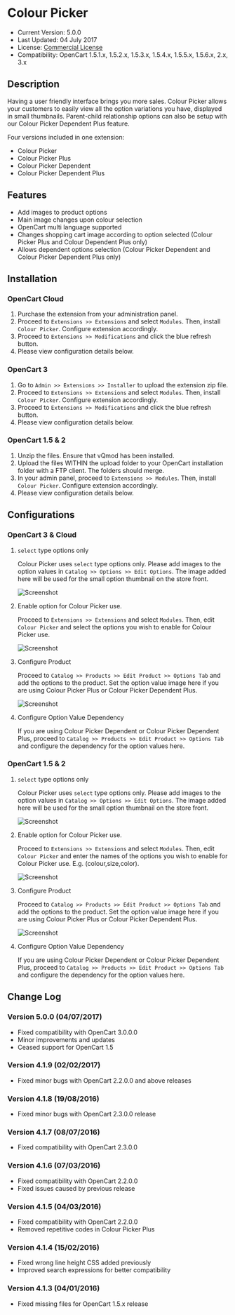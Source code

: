 # Colour Picker

* Current Version: 5.0.0
* Last Updated: 04 July 2017
* License: [Commercial License][1]
* Compatibility:
OpenCart 1.5.1.x, 1.5.2.x, 1.5.3.x, 1.5.4.x, 1.5.5.x, 1.5.6.x, 2.x, 3.x


[1]: https://www.marketinsg.com/usage-license

## Description

Having a user friendly interface brings you more sales. Colour Picker allows your customers to easily view all the option variations you have, displayed in small thumbnails. Parent-child relationship options can also be setup with our Colour Picker Dependent Plus feature.

Four versions included in one extension:

* Colour Picker
* Colour Picker Plus
* Colour Picker Dependent
* Colour Picker Dependent Plus

## Features

* Add images to product options
* Main image changes upon colour selection
* OpenCart multi language supported
* Changes shopping cart image according to option selected (Colour Picker Plus and Colour Dependent Plus only)
* Allows dependent options selection (Colour Picker Dependent and Colour Picker Dependent Plus only)

## Installation

### OpenCart Cloud

1. Purchase the extension from your administration panel.
2. Proceed to `Extensions >> Extensions` and select `Modules`. Then, install `Colour Picker`. Configure extension accordingly.
3. Proceed to `Extensions >> Modifications` and click the blue refresh button.
4. Please view configuration details below.

### OpenCart 3

1. Go to `Admin >> Extensions >> Installer` to upload the extension zip file.
2. Proceed to `Extensions >> Extensions` and select `Modules`. Then, install `Colour Picker`. Configure extension accordingly.
3. Proceed to `Extensions >> Modifications` and click the blue refresh button.
4. Please view configuration details below.

### OpenCart 1.5 & 2

1. Unzip the files. Ensure that vQmod has been installed.
2. Upload the files WITHIN the upload folder to your OpenCart installation folder with a FTP client. The folders should merge.
3. In your admin panel, proceed to `Extensions >> Modules`. Then, install `Colour Picker`. Configure extension accordingly.
4. Please view configuration details below.

## Configurations

### OpenCart 3 & Cloud

1. `select` type options only

	Colour Picker uses `select` type options only. Please add images to the option values in `Catalog >> Options >> Edit Options`. The image added here will be used for the small option thumbnail on the store front.

	![Screenshot](images/colour_picker/image-1.png)

2. Enable option for Colour Picker use.

	Proceed to `Extensions >> Extensions` and select `Modules`. Then, edit `Colour Picker` and select the options you wish to enable for Colour Picker use.

	![Screenshot](images/colour_picker/image-2.png)

3. Configure Product

	Proceed to `Catalog >> Products >> Edit Product >> Options Tab` and add the options to the product. Set the option value image here if you are using Colour Picker Plus or Colour Picker Dependent Plus.

	![Screenshot](images/colour_picker/image-4.png)

4. Configure Option Value Dependency

	If you are using Colour Picker Dependent or Colour Picker Dependent Plus, proceed to `Catalog >> Products >> Edit Product >> Options Tab` and configure the dependency for the option values here.

### OpenCart 1.5 & 2

1. `select` type options only

	Colour Picker uses `select` type options only. Please add images to the option values in `Catalog >> Options >> Edit Options`. The image added here will be used for the small option thumbnail on the store front.

	![Screenshot](images/colour_picker/image-1.png)

2. Enable option for Colour Picker use.

	Proceed to `Extensions >> Extensions` and select `Modules`. Then, edit `Colour Picker` and enter the names of the options you wish to enable for Colour Picker use. E.g. (colour,size,color).

	![Screenshot](images/colour_picker/image-3.png)

3. Configure Product

	Proceed to `Catalog >> Products >> Edit Product >> Options Tab` and add the options to the product. Set the option value image here if you are using Colour Picker Plus or Colour Picker Dependent Plus.

	![Screenshot](images/colour_picker/image-4.png)

4. Configure Option Value Dependency

	If you are using Colour Picker Dependent or Colour Picker Dependent Plus, proceed to `Catalog >> Products >> Edit Product >> Options Tab` and configure the dependency for the option values here.

## Change Log

### Version 5.0.0 (04/07/2017)
* Fixed compatibility with OpenCart 3.0.0.0
* Minor improvements and updates
* Ceased support for OpenCart 1.5

### Version 4.1.9 (02/02/2017)
* Fixed minor bugs with OpenCart 2.2.0.0 and above releases

### Version 4.1.8 (19/08/2016)
* Fixed minor bugs with OpenCart 2.3.0.0 release

### Version 4.1.7 (08/07/2016)
* Fixed compatibility with OpenCart 2.3.0.0

### Version 4.1.6 (07/03/2016)
* Fixed compatibility with OpenCart 2.2.0.0
* Fixed issues caused by previous release

### Version 4.1.5 (04/03/2016)
* Fixed compatibility with OpenCart 2.2.0.0
* Removed repetitive codes in Colour Picker Plus

### Version 4.1.4 (15/02/2016)
* Fixed wrong line height CSS added previously
* Improved search expressions for better compatibility

### Version 4.1.3 (04/01/2016)
* Fixed missing files for OpenCart 1.5.x release